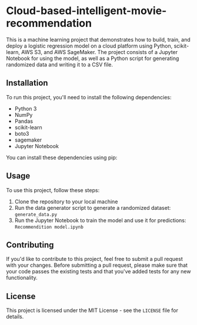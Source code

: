 # Cloud-based-intelligent-movie-recommendation

This is a machine learning project that demonstrates how to build, train, and deploy a logistic regression model on a cloud platform using Python, scikit-learn, AWS S3, and AWS SageMaker. The project consists of a Jupyter Notebook for using the model, as well as a Python script for generating randomized data and writing it to a CSV file.

## Installation

To run this project, you'll need to install the following dependencies:

- Python 3
- NumPy
- Pandas
- scikit-learn
- boto3
- sagemaker
- Jupyter Notebook

You can install these dependencies using pip:


## Usage

To use this project, follow these steps:

1. Clone the repository to your local machine
2. Run the data generator script to generate a randomized dataset: `generate_data.py`
3. Run the Jupyter Notebook to train the model and use it for predictions: `Recommendition model.ipynb`

## Contributing

If you'd like to contribute to this project, feel free to submit a pull request with your changes. Before submitting a pull request, please make sure that your code passes the existing tests and that you've added tests for any new functionality.

## License

This project is licensed under the MIT License - see the `LICENSE` file for details.

